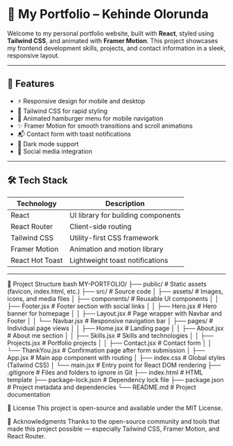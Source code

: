 # 🚀 My Portfolio – Kehinde Olorunda

Welcome to my personal portfolio website, built with **React**, styled using **Tailwind CSS**, and animated with **Framer Motion**. This project showcases my frontend development skills, projects, and contact information in a sleek, responsive layout.

---

## 🧠 Features

- ⚡ Responsive design for mobile and desktop
- 🎨 Tailwind CSS for rapid styling
- 🍔 Animated hamburger menu for mobile navigation
- ✨ Framer Motion for smooth transitions and scroll animations
- 📬 Contact form with toast notifications
- 🌙 Dark mode support
- 🔗 Social media integration

---

## 🛠️ Tech Stack

| Technology     | Description                          |
|----------------|--------------------------------------|
| React          | UI library for building components   |
| React Router   | Client-side routing                  |
| Tailwind CSS   | Utility-first CSS framework          |
| Framer Motion  | Animation and motion library         |
| React Hot Toast| Lightweight toast notifications      |

---

📁 Project Structure
bash
MY-PORTFOLIO/
├── public/                  # Static assets (favicon, index.html, etc.)
├── src/                     # Source code
│   ├── assets/              # Images, icons, and media files
│   ├── components/          # Reusable UI components
│   │   ├── Footer.jsx       # Footer section with social links
│   │   ├── Hero.jsx         # Hero banner for homepage
│   │   ├── Layout.jsx       # Page wrapper with Navbar and Footer
│   │   └── Navbar.jsx       # Responsive navigation bar
│   ├── pages/               # Individual page views
│   │   ├── Home.jsx         # Landing page
│   │   ├── About.jsx        # About me section
│   │   ├── Skills.jsx       # Skills and technologies
│   │   ├── Projects.jsx     # Portfolio projects
│   │   ├── Contact.jsx      # Contact form
│   │   └── ThankYou.jsx     # Confirmation page after form submission
│   ├── App.jsx              # Main app component with routing
│   ├── index.css            # Global styles (Tailwind CSS)
│   └── main.jsx             # Entry point for React DOM rendering
├── .gitignore               # Files and folders to ignore in Git
├── index.html               # HTML template
├── package-lock.json        # Dependency lock file
├── package.json             # Project metadata and dependencies
└── README.md                # Project documentation

📜 License
This project is open-source and available under the MIT License.

🙌 Acknowledgments
Thanks to the open-source community and tools that made this project possible — especially Tailwind CSS, Framer Motion, and React Router.
